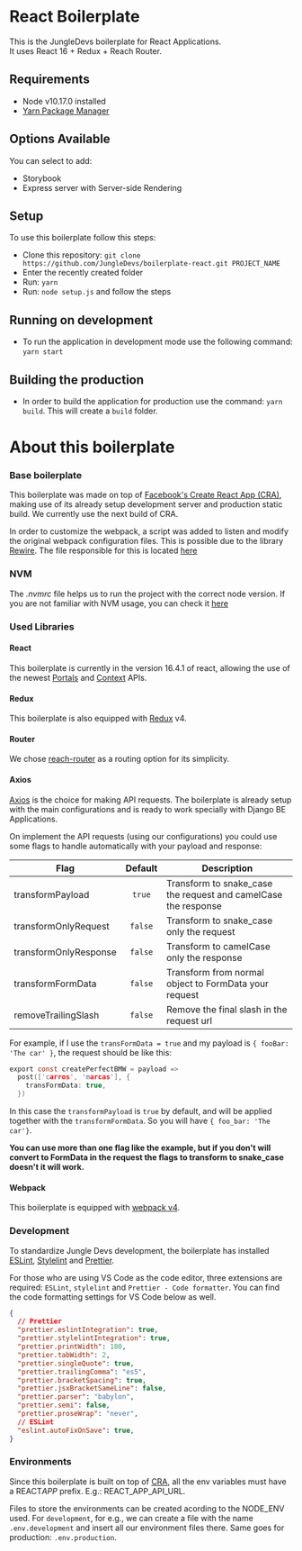 # React Boilerplate

This is the JungleDevs boilerplate for React Applications. \
It uses React 16 + Redux + Reach Router.

## Requirements

- Node v10.17.0 installed
- [Yarn Package Manager](https://yarnpkg.com/lang/en/)

## Options Available

You can select to add:

- Storybook
- Express server with Server-side Rendering

## Setup

To use this boilerplate follow this steps:

- Clone this repository: `git clone https://github.com/JungleDevs/boilerplate-react.git PROJECT_NAME`
- Enter the recently created folder
- Run: `yarn`
- Run: `node setup.js` and follow the steps

## Running on development

- To run the application in development mode use the following command: `yarn start`

## Building the production

- In order to build the application for production use the command: `yarn build`. This will create a `build` folder.

# About this boilerplate

### Base boilerplate

This boilerplate was made on top of [Facebook's Create React App (CRA)](https://github.com/facebook/create-react-app), making use of its already setup development server and production static build. We currently use the next build of CRA.

In order to customize the webpack, a script was added to listen and modify the original webpack configuration files. This is possible due to the library [Rewire](https://github.com/jhnns/rewire). The file responsible for this is located [here](scripts/customized-config.js)

### NVM

The _.nvmrc_ file helps us to run the project with the correct node version.
If you are not familiar with NVM usage, you can check it [here](https://coda.io/d/Chapter-Frontend_dPmePxjVB5S/Style-Guide_su751#_luWDD)

### Used Libraries

#### React

This boilerplate is currently in the version 16.4.1 of react, allowing the use of the newest [Portals](https://hackernoon.com/using-a-react-16-portal-to-do-something-cool-2a2d627b0202) and [Context](https://codeburst.io/what-can-react-context-api-do-for-you-multi-language-text-modals-and-theme-switchers-9cfbc8e5ee5e) APIs.

#### Redux

This boilerplate is also equipped with [Redux](https://github.com/reduxjs/redux) v4.

#### Router

We chose [reach-router](https://reach.tech/router) as a routing option for its simplicity.

#### Axios

[Axios](https://github.com/axios/axios) is the choice for making API requests. The boilerplate is already setup with the main configurations and is ready to work specially with Django BE Applications.

On implement the API requests (using our configurations) you could use some flags to handle automatically with your payload and response:

| Flag | Default | Description  |
| ----- |:-----:| ----- |
| transformPayload     | `true` | Transform to snake_case the request and camelCase the response  |
| transformOnlyRequest     | `false` |  Transform to snake_case only the request |
| transformOnlyResponse     | `false` | Transform to camelCase only the response |
| transformFormData     | `false` | Transform from normal object to FormData your request |
| removeTrailingSlash     | `false` | Remove the final slash in the request url |

For example, if I use the `transFormData = true` and my payload is `{ fooBar: 'The car' }`, the request should be like this:
```c
export const createPerfectBMW = payload =>
  post(['carros', 'marcas'], {
    transFormData: true,
  })

```
In this case the `transformPayload` is `true` by default, and will be applied together with the `transformFormData`. So you will have `{ foo_bar: 'The car'}`.

**You can use more than one flag like the example, but if you don't will convert to FormData in the request the flags to transform to snake_case doesn't it will work.**

#### Webpack

This boilerplate is equipped with [webpack v4](https://github.com/webpack/webpack).

### Development

To standardize Jungle Devs development, the boilerplate has installed [ESLint](https://eslint.org/), [Stylelint](https://github.com/stylelint/stylelint) and [Prettier](https://github.com/prettier/prettier).

For those who are using VS Code as the code editor, three extensions are required: `ESLint`, `stylelint` and `Prettier - Code formatter`. You can find the code formatting settings for VS Code below as well.

```JSON
{
  // Prettier
  "prettier.eslintIntegration": true,
  "prettier.stylelintIntegration": true,
  "prettier.printWidth": 180,
  "prettier.tabWidth": 2,
  "prettier.singleQuote": true,
  "prettier.trailingComma": "es5",
  "prettier.bracketSpacing": true,
  "prettier.jsxBracketSameLine": false,
  "prettier.parser": "babylon",
  "prettier.semi": false,
  "prettier.proseWrap": "never",
  // ESLint
  "eslint.autoFixOnSave": true,
}
```

### Environments

Since this boilerplate is built on top of [CRA](https://github.com/facebook/create-react-app), all the env variables must have a REACT*APP* prefix. E.g.: REACT_APP_API_URL.

Files to store the environments can be created acording to the NODE_ENV used. For `development`, for e.g., we can create a file with the name `.env.development` and insert all our environment files there. Same goes for production: `.env.production`.
